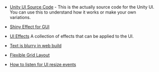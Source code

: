 * [Unity UI Source Code](https://github.com/Pinkuburu/Unity-Technologies-ui) - This is the actually source code for the Unity UI.  You can use this to understand how it works or make your own variations.

* [Shiny Effect for GUI](https://github.com/mob-sakai/ShinyEffectForUGUI)

* [UI Effects](https://github.com/mob-sakai/UIEffect) A collection of effects that can be applied to the UI.

* [Text is blurry in web build](https://answers.unity.com/questions/465647/text-is-blurry-in-web-build.html)

* [Flexible Grid Layout](https://forum.unity.com/threads/flexible-grid-layout.296074/)

* [How to listen for UI resize events](https://answers.unity.com/questions/807412/how-to-listen-for-ui-resize-events.html)
